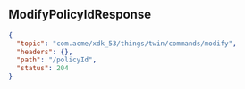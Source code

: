 ## ModifyPolicyIdResponse

```json
{
  "topic": "com.acme/xdk_53/things/twin/commands/modify",
  "headers": {},
  "path": "/policyId",
  "status": 204
}
```
